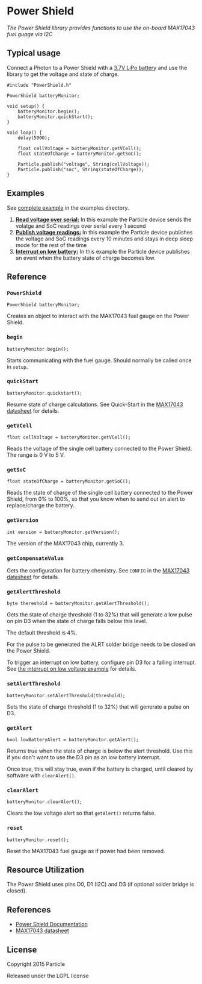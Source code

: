 # Power Shield

_The Power Shield library provides functions to use the on-board MAX17043 fuel guage via I2C_

## Typical usage

Connect a Photon to a Power Shield with a [3.7V LiPo battery](https://www.sparkfun.com/products/8483) and use the library to get the voltage and state of charge.

```
#include "PowerShield.h"

PowerShield batteryMonitor;

void setup() {
    batteryMonitor.begin(); 
    batteryMonitor.quickStart();
}
  
void loop() {
    delay(5000);

    float cellVoltage = batteryMonitor.getVCell();
    float stateOfCharge = batteryMonitor.getSoC();

    Particle.publish("voltage", String(cellVoltage));
    Particle.publish("soc", String(stateOfCharge));
}
```

## Examples

See [complete example](examples/sawtooth/sawtooth.ino) in the examples directory.

1. [**Read voltage over serial:**](examples/1_Read_voltage_over_serial/1_Read_voltage_over_serial.cpp) In this example the Particle device sends the volatge and SoC readings over serial every 1 second
2. [**Publish voltage readings:**](examples/2_Publish_voltage_readings/2_Publish_voltage_readings.cpp) In this example the Particle device publishes the voltage and SoC readings every 10 minutes and stays in deep sleep mode for the rest of the time
3. [**Interrupt on low battery:**](examples/3_Interrupt_on_low_voltage/3_Interrupt_on_low_voltage.ino) In this example the Particle device publishes an event when the battery state of charge becomes low.

## Reference

### `PowerShield`

`PowerShield batteryMonitor;`

Creates an object to interact with the MAX17043 fuel gauge on the Power Shield.

### `begin`

`batteryMonitor.begin();`

Starts communicating with the fuel gauge. Should normally be called once in `setup`.

### `quickStart`

`batteryMonitor.quickstart();`

Resume state of charge calculations. See Quick-Start in the [MAX17043 datasheet](http://datasheets.maximintegrated.com/en/ds/MAX17043-MAX17044.pdf) for details.

### `getVCell`

`float cellVoltage = batteryMonitor.getVCell();`

Reads the voltage of the single cell battery connected to the Power Shield. The range is 0 V to 5 V.

### `getSoC`


`float stateOfCharge = batteryMonitor.getSoC();`

Reads the state of charge of the single cell battery connected to the Power Shield, from 0% to 100%, so that you know when to send out an alert to replace/charge the battery.

### `getVersion`

`int version = batteryMonitor.getVersion();`

The version of the MAX17043 chip, currently 3.

### `getCompensateValue`

Gets the configuration for battery chemistry. See `CONFIG` in the [MAX17043 datasheet](http://datasheets.maximintegrated.com/en/ds/MAX17043-MAX17044.pdf) for details.

### `getAlertThreshold`

`byte thereshold = batteryMonitor.getAlertThreshold();`

Gets the state of charge threshold (1 to 32%) that will generate a low pulse on pin D3 when the state of charge falls below this level.

The default threshold is 4%.

For the pulse to be generated the ALRT solder bridge needs to be closed on the Power Shield.

To trigger an interrupt on low battery, configure pin D3 for a falling
interrupt. See [the interrupt on low voltage example](examples/3_Interrupt_on_low_voltage/3_Interrupt_on_low_voltage.ino) for details.

### `setAlertThreshold`

`batteryMonitor.setAlertThreshold(threshold);`

Sets the state of charge threshold (1 to 32%) that will generate a pulse on D3.

### `getAlert`

`bool lowBatteryAlert = batteryMonitor.getAlert();`

Returns true when the state of charge is below the alert threshold. Use this if you don't want to use the D3 pin as an low battery interrupt.

Once true, this will stay true, even if the battery is charged, until cleared by software with `clearAlert()`.

### `clearAlert`

`batteryMonitor.clearAlert();`

Clears the low voltage alert so that `getAlert()` returns false.

### `reset`

`batteryMonitor.reset();`

Reset the MAX17043 fuel gauge as if power had been removed.

## Resource Utilization

The Power Shield uses pins D0, D1 (I2C) and D3 (if optional solder bridge is closed).


## References

- [Power Shield Documentation](http://docs.particle.io/photon/shields/#power-shield)
- [MAX17043 datasheet](http://datasheets.maximintegrated.com/en/ds/MAX17043-MAX17044.pdf)

## License
Copyright 2015 Particle

Released under the LGPL license
